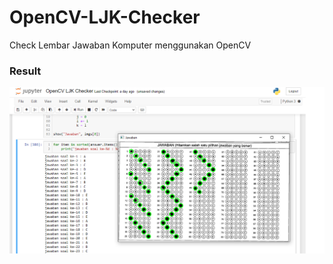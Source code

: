 # OpenCV-LJK-Checker
 Check Lembar Jawaban Komputer menggunakan OpenCV


### Result

![](resource/result.png)